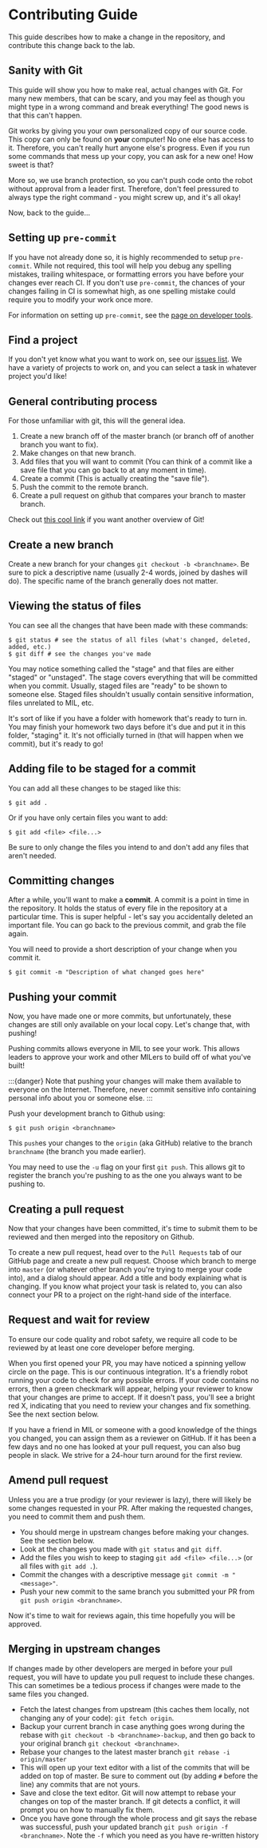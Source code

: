 # Contributing Guide
This guide describes how to make a change in the repository, and contribute this
change back to the lab.

## Sanity with Git
This guide will show you how to make real, actual changes with Git. For many new
members, that can be scary, and you may feel as though you might type in a wrong
command and break everything! The good news is that this can't happen.

Git works by giving you your own personalized copy of our source code. This copy
can only be found on **your** computer! No one else has access to it. Therefore,
you can't really hurt anyone else's progress. Even if you run some commands that
mess up your copy, you can ask for a new one! How sweet is that?

More so, we use branch protection, so you can't push code onto the robot without
approval from a leader first. Therefore, don't feel pressured to always type the right
command - you might screw up, and it's all okay!

Now, back to the guide...

## Setting up `pre-commit`
If you have not already done so, it is highly recommended to setup `pre-commit`.
While not required, this tool will help you debug any spelling mistakes, trailing
whitespace, or formatting errors you have before your changes ever reach CI. If
you don't use `pre-commit`, the chances of your changes failing in CI is somewhat
high, as one spelling mistake could require you to modify your work once more.

For information on setting up `pre-commit`, see the [page on developer tools](/software/devtools).

## Find a project
If you don't yet know what you want to work on, see our [issues list](https://github.com/uf-mil/mil/issues).
We have a variety of projects to work on, and you can select a task in whatever
project you'd like!

## General contributing process
For those unfamiliar with git, this will the general idea.
1. Create a new branch off of the master branch (or branch off of another branch
you want to fix).
1. Make changes on that new branch.
1. Add files that you will want to commit (You can think of a commit like a
save file that you can go back to at any moment in time).
1. Create a commit (This is actually creating the "save file").
1. Push the commit to the remote branch.
1. Create a pull request on github that compares your branch to master branch.

Check out [this cool link](https://rogerdudler.github.io/git-guide/) if you want
another overview of Git!

## Create a new branch
Create a new branch for your changes `git checkout -b <branchname>`. Be sure to
pick a descriptive name (usually 2-4 words, joined by dashes will do). The specific
name of the branch generally does not matter.

## Viewing the status of files
You can see all the changes that have been made with these commands:

    $ git status # see the status of all files (what's changed, deleted, added, etc.)
    $ git diff # see the changes you've made

You may notice something called the "stage" and that files are either "staged" or
"unstaged". The stage covers everything that will be committed when you commit.
Usually, staged files are "ready" to be shown to someone else. Staged files shouldn't
usually contain sensitive information, files unrelated to MIL, etc.

It's sort of like if you have a folder with homework that's ready to turn in. You
may finish your homework two days before it's due and put it in this folder, "staging"
it. It's not officially turned in (that will happen when we commit), but it's ready to go!

## Adding file to be staged for a commit
You can add all these changes to be staged like this:

    $ git add .

Or if you have only certain files you want to add:

    $ git add <file> <file...>

Be sure to only change the files you intend to and don't add any files that aren't needed.

## Committing changes
After a while, you'll want to make a **commit**. A commit is a point in time in the repository.
It holds the status of every file in the repository at a particular time. This is
super helpful - let's say you accidentally deleted an important file. You can go
back to the previous commit, and grab the file again.

You will need to provide a short description of your change when you commit it.

    $ git commit -m "Description of what changed goes here"

## Pushing your commit
Now, you have made one or more commits, but unfortunately, these changes are still
only available on your local copy. Let's change that, with pushing!

Pushing commits allows everyone in MIL to see your work. This allows leaders to
approve your work and other MILers to build off of what you've built!

:::{danger}
Note that pushing your changes will make them available to everyone on the Internet.
Therefore, never commit sensitive info containing personal info about you or someone
else.
:::

Push your development branch to Github using:

    $ git push origin <branchname>

This `push`es your changes to the `origin` (aka GitHub) relative to the branch
`branchname` (the branch you made earlier).

You may need to use the `-u` flag on your first `git push`. This allows git to register
the branch you're pushing to as the one you always want to be pushing to.


## Creating a pull request
Now that your changes have been committed, it's time to submit them to be
reviewed and then merged into the repository on Github.

To create a new pull request, head over to the `Pull Requests` tab of our GitHub
page and create a new pull request. Choose which branch to merge into `master` (or
whatever other branch you're trying to merge your code into), and a dialog should appear.
Add a title and body explaining what is changing. If you know what project your task
is related to, you can also connect your PR to a project on the right-hand side of
the interface.

## Request and wait for review
To ensure our code quality and robot safety, we require all code to be reviewed
by at least one core developer before merging.

When you first opened your PR, you may have noticed a spinning yellow circle on
the page. This is our continuous integration. It's a friendly robot running your
code to check for any possible errors. If your code contains no errors, then a green
checkmark will appear, helping your reviewer to know that your changes are prime to accept.
If it doesn't pass, you'll see a bright red X, indicating that you need to review your
changes and fix something. See the next section below.

If you have a friend in MIL or someone with a good knowledge of the things you
changed, you can assign them as a reviewer on GitHub. If it has been a few days
and no one has looked at your pull request, you can also bug people in slack.
We strive for a 24-hour turn around for the first review.

## Amend pull request
Unless you are a true prodigy (or your reviewer is lazy), there will likely be
some changes requested in your PR. After making the requested changes, you need
to commit them and push them.

* You should merge in upstream changes before making your changes. See the section below.
* Look at the changes you made with `git status` and `git diff`.
* Add the files you wish to keep to staging `git add <file> <file...>` (or all files with `git add .`).
* Commit the changes with a descriptive message `git commit -m "<message>"`.
* Push your new commit to the same branch you submitted your PR from `git push origin <branchname>`.

Now it's time to wait for reviews again, this time hopefully you will be approved.

## Merging in upstream changes
If changes made by other developers are merged in before your pull request, you will have to update
you pull request to include these changes. This can sometimes be a tedious process if changes
were made to the same files you changed.

* Fetch the latest changes from upstream (this caches them locally, not
changing any of your code): `git fetch origin`.
* Backup your current branch in case anything goes wrong during the rebase with `git checkout -b <branchname>-backup`,
and then go back to your original branch `git checkout <branchname>`.
* Rebase your changes to the latest master branch `git rebase -i origin/master`
* This will open up your text editor with a list of the commits that will be
added on top of master. Be sure to comment out (by adding `#` before the line)
any commits that are not yours.
* Save and close the text editor. Git will now attempt to rebase your changes
on top of the master branch. If git detects a conflict, it will prompt you
on how to manually fix them.
* Once you have gone through the whole process and git says the rebase was
successful, push your updated branch `git push origin -f <branchname>`. Note
the `-f` which you need as you have re-written history
